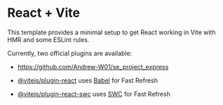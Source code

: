 # React + Vite

This template provides a minimal setup to get React working in Vite with HMR and some ESLint rules.

Currently, two official plugins are available:

- https://github.com/Andrew-W01/se_project_express

- [@vitejs/plugin-react](https://github.com/vitejs/vite-plugin-react/blob/main/packages/plugin-react/README.md) uses [Babel](https://babeljs.io/) for Fast Refresh
- [@vitejs/plugin-react-swc](https://github.com/vitejs/vite-plugin-react-swc) uses [SWC](https://swc.rs/) for Fast Refresh
